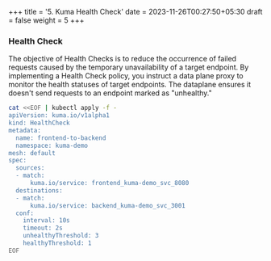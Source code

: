 +++
title = '5. Kuma Health Check'
date = 2023-11-26T00:27:50+05:30
draft = false
weight = 5
+++

### Health Check

The objective of Health Checks is to reduce the occurrence of failed requests caused by the temporary unavailability of a target endpoint. By implementing a Health Check policy, you instruct a data plane proxy to monitor the health statuses of target endpoints. The dataplane ensures it doesn't send requests to an endpoint marked as "unhealthy."

```bash
cat <<EOF | kubectl apply -f -
apiVersion: kuma.io/v1alpha1
kind: HealthCheck
metadata:
  name: frontend-to-backend
  namespace: kuma-demo
mesh: default
spec:
  sources:
  - match:
      kuma.io/service: frontend_kuma-demo_svc_8080
  destinations:
  - match:
      kuma.io/service: backend_kuma-demo_svc_3001
  conf:
    interval: 10s
    timeout: 2s
    unhealthyThreshold: 3
    healthyThreshold: 1
EOF
```
